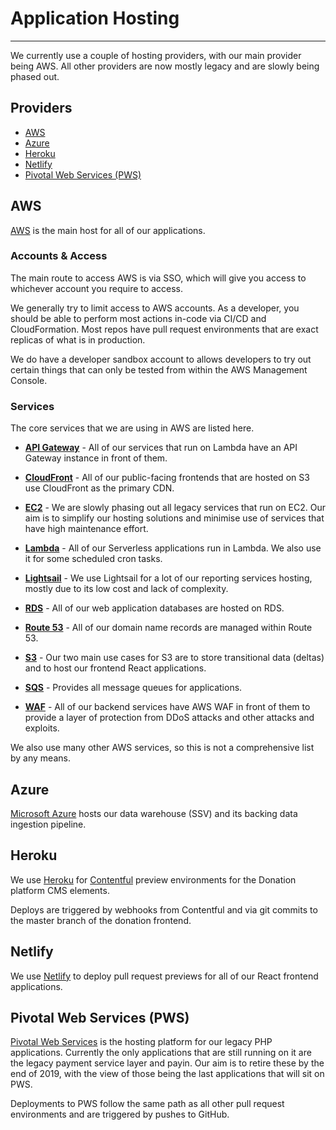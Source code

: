 # Application Hosting
***

We currently use a couple of hosting providers, with our main provider being AWS. All other providers are now mostly legacy and are slowly being phased out.

## Providers

- [AWS](#aws)
- [Azure](#azure)
- [Heroku](#heroku)
- [Netlify](#netlify)
- [Pivotal Web Services (PWS)](#pivotal-web-services-pws)

## AWS

[AWS](https://aws.amazon.com/) is the main host for all of our applications.

### Accounts & Access

The main route to access AWS is via SSO, which will give you access to whichever account you require to access.

We generally try to limit access to AWS accounts. As a developer, you should be
able to perform most actions in-code via CI/CD and CloudFormation. Most repos
have pull request environments that are exact replicas of what is in production.

We do have a developer sandbox account to allows developers to try out certain
things that can only be tested from within the AWS Management Console.

### Services

The core services that we are using in AWS are listed here.

- **[API Gateway](https://aws.amazon.com/api-gateway/)** - All of our services
  that run on Lambda have an API Gateway instance in front of them.

- **[CloudFront](https://aws.amazon.com/cloudfront/)** - All of our
  public-facing frontends that are hosted on S3 use CloudFront as the primary
  CDN.

- **[EC2](https://aws.amazon.com/ec2/)** - We are slowly phasing out all legacy
  services that run on EC2. Our aim is to simplify our hosting solutions and
  minimise use of services that have high maintenance effort.

- **[Lambda](https://aws.amazon.com/lambda/)** - All of our Serverless
  applications run in Lambda. We also use it for some scheduled cron tasks.

- **[Lightsail](https://aws.amazon.com/lightsail/)** - We use Lightsail for a
  lot of our reporting services hosting, mostly due to its low cost and lack of
  complexity.

- **[RDS](https://aws.amazon.com/rds/)** - All of our web application databases
  are hosted on RDS.

- **[Route 53](https://aws.amazon.com/route53/)** - All of our domain name
  records are managed within Route 53.

- **[S3](https://aws.amazon.com/s3/)** - Our two main use cases for S3 are to
  store transitional data (deltas) and to host our frontend React applications.

- **[SQS](https://aws.amazon.com/sqs/)** - Provides all message queues for
  applications.

- **[WAF](https://aws.amazon.com/waf/)** - All of our backend services have AWS
  WAF in front of them to provide a layer of protection from DDoS attacks and
  other attacks and exploits.

We also use many other AWS services, so this is not a comprehensive list by any means.

## Azure

[Microsoft Azure](https://azure.microsoft.com/) hosts our data warehouse (SSV)
and its backing data ingestion pipeline.

## Heroku

We use [Heroku](https://www.heroku.com/) for
[Contentful](https://www.contentful.com/) preview environments for the Donation
platform CMS elements.

Deploys are triggered by webhooks from Contentful and via git commits to the master branch of the donation
frontend.

## Netlify

We use [Netlify](https://www.netlify.com/) to deploy pull request previews for
all of our React frontend applications.

## Pivotal Web Services (PWS)

[Pivotal Web Services](https://run.pivotal.io/) is the hosting platform for our
legacy PHP applications. Currently the only applications that
are still running on it are the legacy payment service layer and payin. Our aim is to retire these by the end of 2019,
with the view of those being the last applications that will sit on PWS.

Deployments to PWS follow the same path as all other pull request environments and are triggered by pushes to
GitHub.


